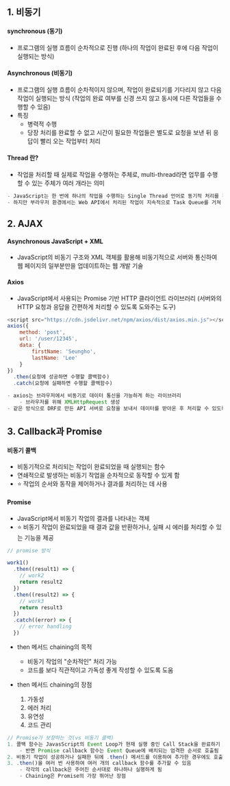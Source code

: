 ## 1. 비동기

#### synchronous (동기)
- 프로그램의 실행 흐름이 순차적으로 진행 (하나의 작업이 완료된 후에 다음 작업이 실행되는 방식)

#### Asynchronous (비동기)
- 프로그램의 실행 흐름이 순차적이지 않으며, 작업이 완료되기를 기다리지 않고 다음 작업이 실행되는 방식 (작업의 완료 여부를 신경 쓰지 않고 동시에 다른 작업들을 수행할 수 있음)
- 특징
  - 병력적 수행
  - 당장 처리를 완료할 수 없고 시간이 필요한 작업들은 별도로 요청을 보낸 뒤 응답이 빨리 오는 작업부터 처리

#### Thread 란?
- 작업을 처리할 때 실제로 작업을 수행하는 주체로, multi-thread라면 업무를 수행할 수 있는 주체가 여러 개라는 의미

```js 정리
- JavaScript는 한 번에 하나의 작업을 수행하는 Single Thread 언어로 동기적 처리를 진행
- 하지만 부라우저 환경에서는 Web API에서 처리된 작업이 지속적으로 Task Queue를 거쳐 Event Loop에 의해 Call Stack에 들어와 순차적으로 실행됨으로써 비동기 작업이 가능한 환경이 됨
```

## 2. AJAX

#### Asynchronous JavaScript + XML
- JavaScript의 비동기 구조와 XML 객체를 활용해 비동기적으로 서버와 통신하여 웹 페이지의 일부분만을 업데이트하는 웹 개발 기술

#### Axios
- JavaScript에서 사용되는 Promise 기반 HTTP 클라이언트 라이브러리 (서버와의 HTTP 요청과 응답을 간편하게 처리할 수 있도록 도와주는 도구)
  
```js
<script src="https://cdn.jsdelivr.net/npm/axios/dist/axios.min.js"></script>
axios({
    method: 'post',
    url: '/user/12345',
    data: {
        firstName: 'Seungho',
        lastName: 'Lee'
    }
})
  .then(요청에 성공하면 수행할 콜백함수)
  .catch(요청에 실패하면 수행할 콜백함수)
```

```js 정리
- axios는 브라우저에서 비동기로 데이터 통신을 가능하게 하는 라이브러리
    - 브라우저를 위해 XMLHttpRequest 생성
- 같은 방식으로 DRF로 만든 API 서버로 요청을 보내서 데이터를 받아온 후 처리할 수 있도록 함
```

## 3. Callback과 Promise

#### 비동기 콜백
- 비동기적으로 처리되는 작업이 완료되었을 때 실행되는 함수
- 연쇄적으로 발생하는 비동기 작업을 순차적으로 동작할 수 있게 함
- :star: 작업의 순서와 동작을 제어하거나 결과를 처리하는 데 사용

#### Promise
- JavaScript에서 비동기 작업의 결과를 나타내는 객체
- :star: 비동기 작업이 완료되었을 때 결과 값을 반환하거나, 실패 시 에러를 처리할 수 있는 기능을 제공

```js
// promise 방식

work1()
  .then((result1) => {
    // work2
    return result2
  })
  .then((result2) => {
    // work3
    return result3
  })
  .catch((error) => {
    // error handling
  })
```

- then 메서드 chaining의 목적
  - 비동기 작업의 "순차적인" 처리 가능
  - 코드를 보다 직관적이고 가독성 좋게 작성할 수 있도록 도움

-  then 메서드 chaining의 장점
   1. 가동성
   2. 에러 처리
   3. 유연성
   4. 코드 관리

```js 정리
// Promise가 보장하는 것(vs 비동기 콜백)
1. 콜백 함수는 JavasScript의 Event Loop가 현재 실행 중인 Call Stack을 완료하기 이전에는 절대 호출되지 않음
    - 반면 Promise callback 함수는 Event Queue에 배치되는 엄격한 순서로 호출됨
2. 비동기 작업이 성공하거나 실패한 뒤에 .then() 메서드를 이용하여 추가한 경우에도 호출 순서를 보장하며 동작
3. .then()을 여러 번 사용하여 여러 개의 callback 함수를 추가할 수 있음
    - 각각의 callback은 주어진 순서대로 하나하나 실행하게 됨
    - Chaining은 Promise의 가장 뛰어난 장점
```